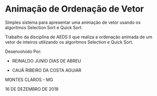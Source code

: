 # Animação de Ordenação de Vetor
Simples sistema para apresentar uma animação de vetor usando os algoritmos Selection Sort e Quick Sort.

Trabalho da disciplina de AEDS II que realiza a ordenação animada de um vetor de inteiros utilizando os algoritmos Selection e Quick Sort.

Desenvolvido Por:

 - REINALDO JUNIO DIAS DE ABREU

 - CAUÃ RIBEIRO DA COSTA AGUIAR

MONTES CLAROS - MG

16 DE DEZEMBRO DE 2018
